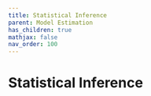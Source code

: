 ```yaml
---
title: Statistical Inference
parent: Model Estimation
has_children: true
mathjax: false
nav_order: 100
---
```


# Statistical Inference
